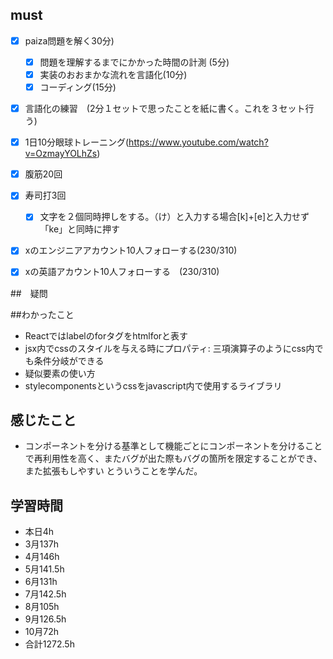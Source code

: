 

## must
- [x] paiza問題を解く30分)
  - [x] 問題を理解するまでにかかった時間の計測 (5分)
  - [x] 実装のおおまかな流れを言語化(10分)
  - [x] コーディング(15分)
- [x] 言語化の練習　(2分１セットで思ったことを紙に書く。これを３セット行う)
- [x] 1日10分眼球トレーニング(https://www.youtube.com/watch?v=OzmayYOLhZs)
- [x] 腹筋20回
- [x] 寿司打3回
  - [x] 文字を２個同時押しをする。（け）と入力する場合[k]+[e]と入力せず「ke」と同時に押す
- [x] xのエンジニアアカウント10人フォローする(230/310)
- [x] xの英語アカウント10人フォローする　(230/310)
     

##　疑問


##わかったこと
- Reactではlabelのforタグをhtmlforと表す
- jsx内でcssのスタイルを与える時にプロパティ: 三項演算子のようにcss内でも条件分岐ができる
- 疑似要素の使い方
- stylecomponentsというcssをjavascript内で使用するライブラリ

## 感じたこと
- コンポーネントを分ける基準として機能ごとにコンポーネントを分けることで再利用性を高く、またバグが出た際もバグの箇所を限定することができ、また拡張もしやすい
とういうことを学んだ。


## 学習時間
  - 本日4h
  - 3月137h
  - 4月146h
  - 5月141.5h
  - 6月131h
  - 7月142.5h
  - 8月105h
  - 9月126.5h
  - 10月72h
  - 合計1272.5h
    





